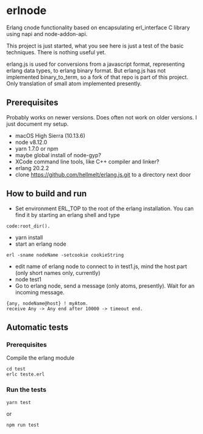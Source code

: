 # erlnode
Erlang cnode functionality based on encapsulating erl_interface C library using napi and node-addon-api.

This project is just started, what you see here is just a test of the basic techniques. There is nothing useful yet.

erlang.js is used for conversions from a javascript format, representing erlang data types, to erlang binary format.
But erlang.js has not implemented binary_to_term, so a fork of that repo is part of this project. Only translation
of small atom implemented presently.

## Prerequisites
Probably works on newer versions. Does often not work on older versions. I just document my setup.

* macOS High Sierra (10.13.6)
* node v8.12.0
* yarn 1.7.0 or npm
* maybe global install of node-gyp?
* XCode command line tools, like C++ compiler and linker?
* erlang 20.2.2
* clone https://github.com/hellmelt/erlang.js.git to a directory next door

## How to build and run
* Set environment ERL_TOP to the root of the erlang installation. You can find it by starting an erlang shell and type
```
code:root_dir().
```
* yarn install
* start an erlang node
```
erl -sname nodeName -setcookie cookieString
```
* edit name of erlang node to connect to in test1.js, mind the host part (only short names only, currently)
* node test1
* Go to erlang node, send a message (only atoms, presently). Wait for an incoming message.
```
{any, nodeName@host} ! myAtom.
receive Any -> Any end after 10000 -> timeout end.
```
## Automatic tests
### Prerequisites
Compile the erlang module
```
cd test
erlc teste.erl
```
### Run the tests
```
yarn test
```
or
```
npm run test
```
